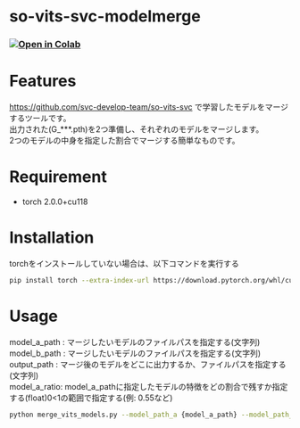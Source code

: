# so-vits-svc-modelmerge

### [![Open in Colab](https://colab.research.google.com/assets/colab-badge.svg)](https://colab.research.google.com/github/ryou-oon/so-vits-svc-modelmerge/blob/colabnotebook_add/merge_vits_models.ipynb?usp=sharing) 

# Features
https://github.com/svc-develop-team/so-vits-svc で学習したモデルをマージするツールです。<br>
出力された(G_\*\*\*.pth)を2つ準備し、それぞれのモデルをマージします。<br>
2つのモデルの中身を指定した割合でマージする簡単なものです。<br>

 
# Requirement
* torch 2.0.0+cu118
 
# Installation
torchをインストールしていない場合は、以下コマンドを実行する

```bash
pip install torch --extra-index-url https://download.pytorch.org/whl/cu118
```
 
# Usage
model_a_path : マージしたいモデルのファイルパスを指定する(文字列)<br>
model_b_path : マージしたいモデルのファイルパスを指定する(文字列)<br>
output_path  : マージ後のモデルをどこに出力するか、ファイルパスを指定する(文字列)<br>
model_a_ratio: model_a_pathに指定したモデルの特徴をどの割合で残すか指定する(float)0<1の範囲で指定する(例: 0.55など)<br>
 
```bash
python merge_vits_models.py --model_path_a {model_a_path} --model_path_b {model_b_path} --output_path {output_path} --alpha {model_a_ratio}
```
 

 
